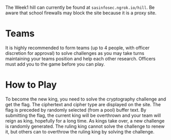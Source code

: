 The Week1 hill can currently be found at `sasinfosec.ngrok.io/hill`. Be aware that school firewalls may block the site because it is a proxy site. 

# Teams

It is highly recommended to form teams (up to 4 people, with officer discretion for approval) to solve challenges as you may take turns maintaining your teams position and help each other research. Officers must add you to the game before you can play. 

# How to Play

To become the new king, you need to solve the cryptography challenge and get the flag. The ciphertext and cipher type are displayed on the site. The flag is preceded by randomly selected (from a pool) buffer text.  By submitting the flag, the current king will be overthrown and your team will reign as king, hopefully for a long time. As kings take over, a new challenge is randomly generated. The ruling king cannot solve the challenge to renew it, but others can to overthrow the ruling king by solving the challenge. 